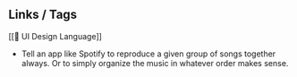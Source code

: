## Links / Tags

[[📝 UI Design Language]]

* Tell an app like Spotify to reproduce a given group of songs together always. Or to simply organize the music in whatever order makes sense.